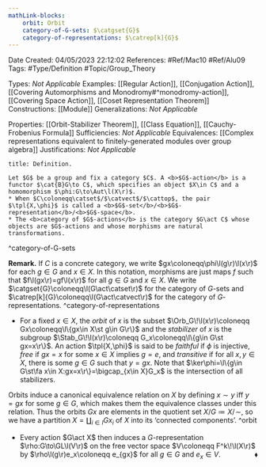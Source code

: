 ```yaml
---
mathLink-blocks:
    orbit: Orbit
    category-of-G-sets: $\catgset{G}$
    category-of-representations: $\catrep[k]{G}$
---
```


<div class="topSpace"></div>

Date Created: 04/05/2023 22:12:02
References: #Ref/Mac10 #Ref/Alu09
Tags: #Type/Definition #Topic/Group_Theory

Types: <i>Not Applicable</i>
Examples: [[Regular Action]], [[Conjugation Action]], [[Covering Automorphisms and Monodromy#^monodromy-action]], [[Covering Space Action]], [[Coset Representation Theorem]]
Constructions: [[Module]]
Generalizations: <i>Not Applicable</i>

Properties: [[Orbit-Stabilizer Theorem]], [[Class Equation]], [[Cauchy-Frobenius Formula]]
Sufficiencies: <i>Not Applicable</i>
Equivalences: [[Complex representations equivalent to finitely-generated modules over group algebra]]
Justifications: <i>Not Applicable</i>

``` ad-Definition
title: Definition.

Let $G$ be a group and fix a category $C$. A <b>$G$-action</b> is a functor $\cat{B}G\to C$, which specifies an object $X\in C$ and a homomorphism $\phi:G\to\Aut\l(X\r)$.
* When $C\coloneqq\catset$/$\catvect$/$\cattop$, the pair $\tpl{X,\phi}$ is called a <b>$G$-set</b>/<b>$G$-representation</b>/<b>$G$-space</b>.
* The <b>category of $G$-actions</b> is the category $G\act C$ whose objects are $G$-actions and whose morphisms are natural transformations.

```
^category-of-G-sets

<b>Remark.</b> If $C$ is a concrete category, we write $gx\coloneqq\phi\l(g\r)\l(x\r)$ for each $g\in G$ and $x\in X$. In this notation, morphisms are just maps $f$ such that $f\l(gx\r)=gf\l(x\r)$ for all $g\in G$ and $x\in X$. We write $\catgset{G}\coloneqq\l(G\act\catset\r)$ for the category of $G$-sets and $\catrep[k]{G}\coloneqq\l(G\act\catvect\r)$ for the category of $G$-representations. ^category-of-representations
* For a fixed $x\in X$, the <i>orbit</i> of $x$ is the subset $\Orb_G\!\l(x\r)\coloneqq Gx\coloneqq\l\{gx\in X\st g\in G\r\}$ and the <i>stabilizer</i> of $x$ is the subgroup $\Stab_G\!\l(x\r)\coloneqq G_x\coloneqq\l\{g\in G\st gx=x\r\}$. An action $\tpl{X,\phi}$ is said to be <i>faithful</i> if $\phi$ is injective, <i>free</i> if $gx=x$ for some $x\in X$ implies $g=e$, and <i>transitive</i> if for all $x,y\in X$, there is some $g\in G$ such that $y=gx$. Note that $\ker\phi=\l\{g\in G\st\fa x\in X:gx=x\r\}=\bigcap_{x\in X}G_x$ is the intersection of all stabilizers.

Orbits induce a canonical equivalence relation on $X$ by defining $x\sim y$ iff $y=gx$ for some $g\in G$, which makes them the equivalence classes under this relation. Thus the orbits $Gx$ are elements in the quotient set $X/G\coloneqq X/\!\sim$, so we have a partition $X=\coprod_{i\in I}Gx_i$ of $X$ into its ‘connected components’. ^orbit
* Every action $G\act X$ then induces a $G$-representation $\rho:G\to\GL\l(V\r)$ on the free vector space $V\coloneqq F^k\!\l(X\r)$ by $\rho\l(g\r)e_x\coloneqq e_{gx}$ for all $g\in G$ and $e_x\in V$.<span style="float:right;">$\blacklozenge$</span>
